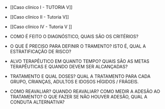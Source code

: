 - [[Caso clínico I - TUTORIA V]]
- [[Caso clínico II - Tutoria V]]
- [[Caso clínico IV - Tutoria V ]]

- COMO É FEITO O DIAGNÓSTICO, QUAIS SÃO OS CRITÉRIOS?
- O QUE É PRECISO PARA DEFINIR O TRAMENTO? ISTO É, QUAL A ESTRATIFICAÇÃO DE RISCO?
- ALVO TERAPÊUTICO EM QUANTO TEMPO? QUAIS SÃO AS METAS TERAPÊUTICAS E QUANDO DEVEM SER ALCANÇADAS?
- TRATAMENTO E QUAL DOSES? QUAL A TRATAMENTO PARA CADA GRUPO, CRIANÇAS, ADULTOS E IDOSOS HÍGIDOS / FRÁGEIS. 
- COMO REAVALIAR? QUANDO REAVALIAR? COMO MEDIR A ADESÃO AO TRATAMENTO? O QUE FAZER SE NÃO HOUVER ADESÃO, QUAL A CONDUTA ALTERNATIVA?

